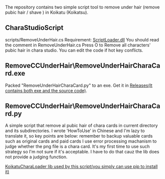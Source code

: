 The repository contains two simple script tool to remove under hair (remove pubic hair / shave ) in Koikatu (Koikatsu).

## CharaStudioScript
scripts/RemoveUnderHair.cs
Requirement: [ScriptLoader.dll](https://github.com/ghorsington/BepInEx.ScriptLoader/releases/tag/v1.2.4.0)
You should read the comment in RemoveUnderHair.cs
Press O to Remove all characters' pubic hair in chara studio. 
You can edit the code if hot key conflicts.

## RemoveCCUnderHair\RemoveUnderHairCharaCard.exe
Packed "RemoveUnderHairCharaCard.py" to an exe.
Get it in [Releases(It contains both exe and the source code)](https://github.com/astralash/Koikatu-Remove-Under-Hair/releases/tag/v1.0). 


## RemoveCCUnderHair\RemoveUnderHairCharaCard.py
A simple script that remove al pubic hair of chara cards in current directory and its subdirectories.
I wrote 'HowToUse' in Chinese and I'm lazy to translate it, so key points are below:
remember to backup valuable cards such as original cards and paid cards
I use error processing machanism to judge whether the png file is a chara card.
It's my first time to use such strategy so I'm not sure if it's acceptable.
I have to do that cauz the lib does not provide a judging function.

[KoikatuCharaLoader lib used by this script(you simply can use pip to install it)](https://github.com/great-majority/KoikatuCharaLoader)